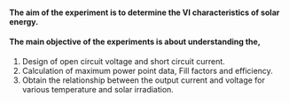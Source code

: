 #### The aim of the experiment is to determine the VI characteristics of solar energy. 
#### The main objective of the experiments is about understanding the,
1. Design of open circuit voltage and short circuit current.
2. Calculation of maximum power point data, Fill factors and efficiency.
3. Obtain the relationship between the output current and voltage for various temperature and solar irradiation.